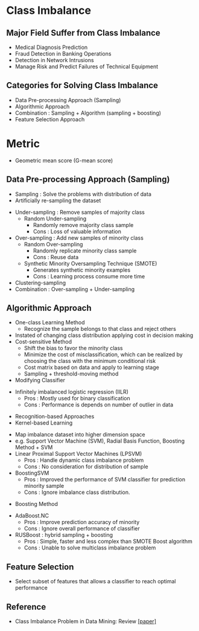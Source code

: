 # Class Imbalance


## Major Field Suffer from Class Imbalance
- Medical Diagnosis Prediction
- Fraud Detection in Banking Operations
- Detection in Network Intrusions
- Manage Risk and Predict Failures of Technical Equipment


## Categories for Solving Class Imbalance
- Data Pre-processing Approach (Sampling)
- Algorithmic Approach
- Combination : Sampling + Algorithm (sampling + boosting)
- Feature Selection Approach


# Metric
- Geometric mean score (G-mean score)


## Data Pre-processing Approach (Sampling)
- Sampling : Solve the problems with distribution of data
- Artificially re-sampling the dataset
* Under-sampling : Remove samples of majority class
  * Random Under-sampling
    * Randomly remove majority class sample
    * Cons : Loss of valuable information
 * Over-sampling : Add new samples of minority class
   * Random Over-sampling
     * Randomly replicate minority class sample
     * Cons : Reuse data
   * Synthetic Minority Oversampling Technique (SMOTE)
     * Generates synthetic minority examples
     * Cons : Learning process consume more time
* Clustering-sampling
* Combination : Over-sampling + Under-sampling

## Algorithmic Approach
- One-class Learning Method
  * Recognize the sample belongs to that class and reject others
- Instated of changing class distribution applying cost in decision making
- Cost-sensitive Method
  * Shift the bias to favor the minority class
  * Minimize the cost of misclassification, which can be realized by choosing the class with the minimum conditional risk
  * Cost matrix based on data and apply to learning stage
  * Sampling + threshold-moving method
- Modifying Classifier
 * Infinitely imbalanced logistic regression (IILR)
   * Pros : Mostly used for binary classification
   * Cons : Performance is depends on number of outlier in data
- Recognition-based Approaches
- Kernel-based Learning
 * Map imbalance dataset into higher dimension space
 * e.g. Support Vector Machine (SVM), Radial Basis Function, Boosting Method + SVM
 * Linear Proximal Support Vector Machines (LPSVM)
   * Pros : Handle dynamic class imbalance problem
   * Cons : No consideration for distribution of sample
 * BoostingSVM
   * Pros : Improved the performance of SVM classifier for prediction minority sample
   * Cons : Ignore imbalance class distribution.
- Boosting Method
 * AdaBoost.NC
   * Pros : Improve prediction accuracy of minority
   * Cons : Ignore overall performance of classifier
 * RUSBoost : hybrid sampling + boosting
   * Pros : Simple, faster and less complex than SMOTE Boost algorithm
   * Cons : Unable to solve multiclass imbalance problem


## Feature Selection
- Select subset of features that allows a classifier to reach optimal performance

## Reference
- Class Imbalance Problem in Data Mining: Review [[paper]](https://arxiv.org/pdf/1305.1707.pdf)
